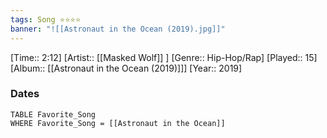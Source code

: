 ```yaml
---
tags: Song ⭐⭐⭐⭐ 
banner: "![[Astronaut in the Ocean (2019).jpg]]"
---
```

[Time:: 2:12]
[Artist:: [[Masked Wolf]] ]
[Genre:: Hip-Hop/Rap]
[Played:: 15]
[Album:: [[Astronaut in the Ocean (2019)]]]
[Year:: 2019]
### Dates
````dataview
TABLE Favorite_Song
WHERE Favorite_Song = [[Astronaut in the Ocean]]
````